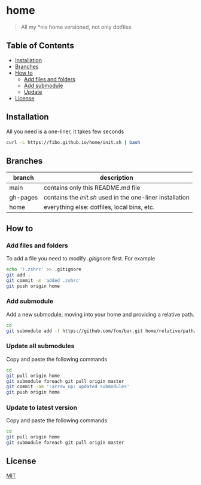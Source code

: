 # home

> All my *nix home versioned, not only dotfiles

## Table of Contents

  * [Installation](#installation)
  * [Branches](#branches)
  * [How to](#how-to)
    - [Add files and folders](#add-files-and-folders)
    - [Add submodule](#add-submodule)
    - [Update](#update)
  * [License](#license)

## Installation

All you need is a one-liner, it takes few seconds

```bash
curl -L https://fibo.github.io/home/init.sh | bash
```

## Branches

|branch  |description                                                |
|--------|-----------------------------------------------------------|
|main    | contains only this README.md file                         |
|gh-pages| contains the *init.sh* used in the one-liner installation |
|home    | everything else: dotfiles, local bins, etc.               |

## How to

### Add files and folders

To add a file you need to modify *.gitignore* first. For example

```sh
echo '!.zshrc' >> .gitignore
git add .
git commit -m 'added .zshrc'
git push origin home
```

### Add submodule

Add a new submodule, moving into your home and providing a relative path.

```sh
cd
git submodule add -f https://github.com/foo/bar.git home/relative/path/to/foo/bar
```

### Update all submodules

Copy and paste the following commands

```sh
cd
git pull origin home
git submodule foreach git pull origin master
git commit -am ':arrow_up: updated submodules'
git push origin home
```

### Update to latest version

Copy and paste the following commands

```sh
cd
git pull origin home
git submodule foreach git pull origin master
```

## License

[MIT](https://fibo.github.io/mit-license/)
